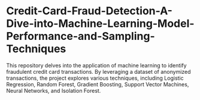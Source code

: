 # Credit-Card-Fraud-Detection-A-Dive-into-Machine-Learning-Model-Performance-and-Sampling-Techniques
This repository delves into the application of machine learning to identify fraudulent credit card transactions. By leveraging a dataset of anonymized transactions, the project explores various techniques, including Logistic Regression, Random Forest, Gradient Boosting, Support Vector Machines, Neural Networks, and Isolation Forest.
